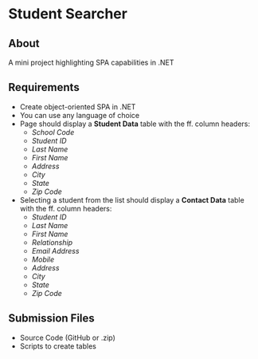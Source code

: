 # Student Searcher

## About
A mini project highlighting SPA capabilities in .NET

## Requirements
- Create object-oriented SPA in .NET
- You can use any language of choice
- Page should display a **Student Data** table with the ff. column headers:
  - *School Code*
  - *Student ID*
  - *Last Name*
  - *First Name*
  - *Address*
  - *City*
  - *State*
  - *Zip Code*
- Selecting a student from the list should display a **Contact Data** table with the ff. column headers:
  - *Student ID*
  - *Last Name*
  - *First Name*
  - *Relationship*
  - *Email Address*
  - *Mobile*
  - *Address*
  - *City*
  - *State*
  - *Zip Code*

## Submission Files
- Source Code (GitHub or .zip)
- Scripts to create tables